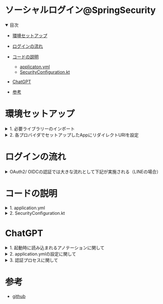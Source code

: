 # ソーシャルログイン@SpringSecurity

<details open="open">
<summary>目次</summary>



- [環境セットアップ](#環境セットアップ)
- [ログインの流れ](#ログインの流れ)
- [コードの説明](#コードの説明)
  - [applicaton.yml](#applicaton.yml)
  - [SecurityConfiguration.kt](#SecurityConfiguration.kt)

- [ChatGPT](#ChatGPT)

- [参考](#参考)

</details>

# 環境セットアップ

<details>
<summary> 1. 必要ライブラリーのインポート</summary>

```gradlew.kts
    implementation("org.springframework.boot:spring-boot-starter-oauth2-client")
	implementation("org.springframework.boot:spring-boot-starter-security")
```
</details>

<details>
<summary> 2. 各プロバイダでセットアップしたAppにリダイレクトURIを設定</summary>

- 最小限必要なUriはSpringSecurityでセットする「redirectUri: "{baseUrl}/login/oauth2/code/{registrationId}"」が必要。
- LINEの場合は、http://localhost:8080/login/oauth2/code/line"
</details>

# ログインの流れ

<details>
<summary>  OAuth2/ OIDCの認証では大きな流れとして下記が実施される（LINEの場合）</summary>

- ![ログインの流れ](./assets/images/line-login-flow.png)

1. フロントエンド→バックエンドのログインエンドポイントへHttpリクエスト。/oauth2/authorization/{registrationId}がSpringSecurityがログイン認証を始める最初のエンドポイント
2. SpringSecurity→各プロバイダの認証エンドポイントを叩く。上記の{registrationId}にともなって、各resistrationに登録されている名前と一致するproviderのauthorizationUriを叩く。LINEの場合は、https://access.line.me/oauth2/v2.1/authorizeに必要なQueryをSpringSecurityが勝手につけてリクエスト送付
3. ユーザーが認証処理をすると、各プロバイダ→Spring Securityに必要なクエリをつけた状態（codeなど）で、登録されているredirectUriにリダイレクトされる
4. Spring Security→各プロバイダに必要な情報（codeなど）を付与してアクセストークン発行の依頼（postメソッド）。tokenUri: https://api.line.me/oauth2/v2.1/token
5. 各プロバイダ→SpringSecurityにアクセストークンなどを含んだ情報をredirect_uriへresponseする。
6. SpringSecurity→各プロバイダへアクセストークンを使用して、ユーザーの認証情報を取得依頼。userInfoUri: https://api.line.me/v2/profile
7. 各プロバイダ→SpringSecurityへ上記の情報をredirect_uriへresponseする。
8. 上記まで問題なければ、各SuccessHandlerが実行される（SuccessHandlerに入るタイミングでは２〜７が全て終わっていて、ユーザー情報はすでに持っている!!）
9. SuccessHandlerの最後にフロントエンドへredirectする。この時、SpringSecurityが「JSESSIONID」を作成してブラウザが保持する。これによってセッション管理されてUserの認証プロセスを完了する


```application.yml
spring:
  security:
    oauth2:
      client:
        registration:
          github:
            clientId: ${GITHUB_CLIENT_ID}
            clientSecret: ${GITHUB_SECRET_ID}
            scope: read:user
          line:
            clientId: ${LINE_CLIENT_ID}
            clientSecret: ${LINE_SECRET_ID}
            authorizationGrantType: authorization_code
            redirectUri: "{baseUrl}/login/oauth2/code/{registrationId}"
            scope: profile
        provider:
          line:
            authorizationUri: https://access.line.me/oauth2/v2.1/authorize
            tokenUri: https://api.line.me/oauth2/v2.1/token
            userInfoUri: https://api.line.me/v2/profile
            userNameAttribute: userId
#githubは共通のOAuthプロバイダとして、SpringBootが認識するので、登録不要
#          github:
#            authorization-uri: https://github.com/login/oauth/authorize
#            token-uri: https://github.com/login/oauth/access_token
#            user-info-uri: https://api.github.com/user


#Frontendから叩く場合は、/oauth2/authorization/{registrationId}がバックエンドの認証フローをスタートさせるトリガー
```
</details>


# コードの説明


<details>
<summary> 1. application.yml </summary>

- resistrationIdで各プロバイダを区別する
- 複数のプロバイダを使用する場合は、１つにredirectUriを定義すれば良い。最後に{resistrationId}とすることで、それぞれのプロバイダ用のリダイレクトUriが内部的に定義される
- scopeは各プロバイダに寄るので調べること
- フロントエンドから叩く際は、/oauth2/authorization/{registrationId}を叩く。各プロバイダでパスによって切り替えられる
- 共通OAuthプロバイダの場合（Github、Google、Facebookなど）は、SpringSecurityに既にプロバイダ情報はあるため、authorizationUriとかは特に定義しなくても問題ない。


```application.yml
spring:
  security:
    oauth2:
      client:
        registration:
          github:
            clientId: ${GITHUB_CLIENT_ID}
            clientSecret: ${GITHUB_SECRET_ID}
            scope: read:user
          line:
            clientId: ${LINE_CLIENT_ID}
            clientSecret: ${LINE_SECRET_ID}
            authorizationGrantType: authorization_code
            redirectUri: "{baseUrl}/login/oauth2/code/{registrationId}"
            scope: profile
        provider:
          line:
            authorizationUri: https://access.line.me/oauth2/v2.1/authorize
            tokenUri: https://api.line.me/oauth2/v2.1/token
            userInfoUri: https://api.line.me/v2/profile
            userNameAttribute: userId
#githubは共通のOAuthプロバイダとして、SpringBootが認識するので、登録不要
#          github:
#            authorization-uri: https://github.com/login/oauth/authorize
#            token-uri: https://github.com/login/oauth/access_token
#            user-info-uri: https://api.github.com/user


#Frontendから叩く場合は、/oauth2/authorization/{registrationId}がバックエンドの認証フローをスタートさせるトリガー
```

</details>

<details>
<summary> 2. SecurityConfiguration.kt </summary>

- 複数のプロバイダを切り替えれるように、各プロバイダ用のSuccessHandlerをBean登録しておく
- .csrfでポスト処理などの403エラーを回避できる（ただ、ざるになるので本当はだめ）
- requestMatchers().authentificated()で登録されているエンドポイントは認証されているかのチェックが入る。@AuthenticationPrincipalを使ってUser情報を取りたい場合は、このエンドポイント内にないとだめ

```kotlin
package com.example.backend.config

import com.example.backend.config.handler.AppCustomeAuthenticationSuccessHandler
import com.example.backend.config.handler.GithubAuthenticationSuccessHandler
import com.example.backend.config.handler.LineAuthenticationSuccessHandler
import com.example.backend.service.UserService
import org.springframework.context.annotation.Bean
import org.springframework.context.annotation.Configuration
import org.springframework.security.config.annotation.method.configuration.EnableMethodSecurity
import org.springframework.security.config.annotation.web.builders.HttpSecurity
import org.springframework.security.config.annotation.web.configuration.EnableWebSecurity
import org.springframework.security.web.SecurityFilterChain
import org.springframework.security.web.authentication.AuthenticationSuccessHandler
import org.springframework.security.web.servlet.util.matcher.MvcRequestMatcher
import org.springframework.web.servlet.handler.HandlerMappingIntrospector

@EnableWebSecurity
@EnableMethodSecurity(prePostEnabled = true)
@Configuration
class SecurityConfiguration (
    val userService: UserService
) {
    @Bean
    fun authenticationSuccessHandler(): AuthenticationSuccessHandler {
        return AppCustomeAuthenticationSuccessHandler(
            listOf(
                LineAuthenticationSuccessHandler(userService),
                GithubAuthenticationSuccessHandler(userService)
            )
        )
    }

    @Bean
    fun filterChain(http: HttpSecurity): SecurityFilterChain {
        http
            .csrf().disable()
            .authorizeHttpRequests {
                it.requestMatchers("/api/**")
                    .authenticated()
                it.anyRequest()
                    .permitAll()
            }
            .oauth2Login {
                it.successHandler(authenticationSuccessHandler())
            }
        return http.build()
    }
}

```

</details>

# ChatGPT

<details>
<summary> 1. 起動時に読み込まれるアノテーションに関して</summary>

- ![](./assets/images/anotation.png)
</details>

<details>
<summary> 2. application.ymlの設定に関して</summary>

- ![](./assets/images/applicationyml1.png)
- ![](./assets/images/applicationyml2.png)
</details>

<details>
<summary> 3. 認証プロセスに関して</summary>

- ![](./assets/images/auth_process1.png)
- ![](./assets/images/auth_process2.png)
</details>


# 参考
- [github](https://tech.asoview.co.jp/entry/2021/12/09/000000)
